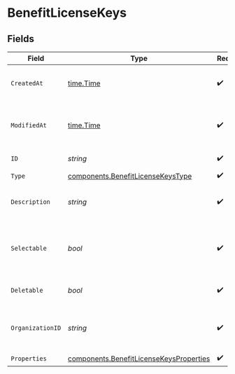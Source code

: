 # BenefitLicenseKeys


## Fields

| Field                                                                                              | Type                                                                                               | Required                                                                                           | Description                                                                                        |
| -------------------------------------------------------------------------------------------------- | -------------------------------------------------------------------------------------------------- | -------------------------------------------------------------------------------------------------- | -------------------------------------------------------------------------------------------------- |
| `CreatedAt`                                                                                        | [time.Time](https://pkg.go.dev/time#Time)                                                          | :heavy_check_mark:                                                                                 | Creation timestamp of the object.                                                                  |
| `ModifiedAt`                                                                                       | [time.Time](https://pkg.go.dev/time#Time)                                                          | :heavy_check_mark:                                                                                 | Last modification timestamp of the object.                                                         |
| `ID`                                                                                               | *string*                                                                                           | :heavy_check_mark:                                                                                 | The ID of the benefit.                                                                             |
| `Type`                                                                                             | [components.BenefitLicenseKeysType](../../models/components/benefitlicensekeystype.md)             | :heavy_check_mark:                                                                                 | N/A                                                                                                |
| `Description`                                                                                      | *string*                                                                                           | :heavy_check_mark:                                                                                 | The description of the benefit.                                                                    |
| `Selectable`                                                                                       | *bool*                                                                                             | :heavy_check_mark:                                                                                 | Whether the benefit is selectable when creating a product.                                         |
| `Deletable`                                                                                        | *bool*                                                                                             | :heavy_check_mark:                                                                                 | Whether the benefit is deletable.                                                                  |
| `OrganizationID`                                                                                   | *string*                                                                                           | :heavy_check_mark:                                                                                 | The ID of the organization owning the benefit.                                                     |
| `Properties`                                                                                       | [components.BenefitLicenseKeysProperties](../../models/components/benefitlicensekeysproperties.md) | :heavy_check_mark:                                                                                 | N/A                                                                                                |
